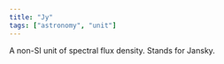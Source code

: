 ```yaml
---
title: "Jy"
tags: ["astronomy", "unit"]
---
```


A non-SI unit of spectral flux density. Stands for Jansky.